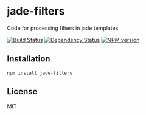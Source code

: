 # jade-filters

Code for processing filters in jade templates

[![Build Status](https://img.shields.io/travis/jadejs/jade-filters/master.svg)](https://travis-ci.org/jadejs/jade-filters)
[![Dependency Status](https://img.shields.io/gemnasium/jadejs/jade-filters.svg)](https://gemnasium.com/jadejs/jade-filters)
[![NPM version](https://img.shields.io/npm/v/jade-filters.svg)](https://www.npmjs.org/package/jade-filters)

## Installation

    npm install jade-filters

## License

  MIT
